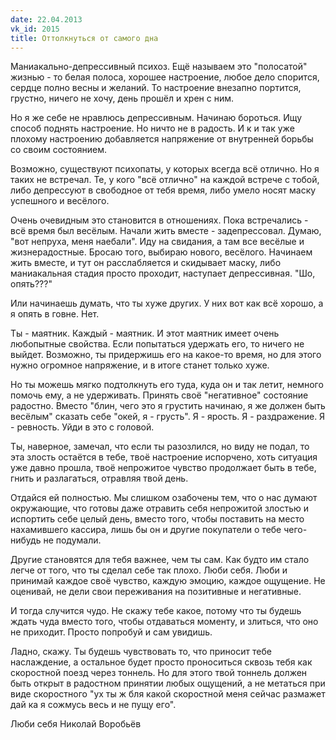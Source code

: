 ```yaml
---
date: 22.04.2013
vk_id: 2015
title: Оттолкнуться от самого дна
---
```


Маниакально-депрессивный психоз. Ещё называем это &quot;полосатой&quot; жизнью - то белая полоса, хорошее настроение, любое дело спорится, сердце полно весны и желаний. То настроение внезапно портится, грустно, ничего не хочу, день прошёл и хрен с ним.

Но я же себе не нравлюсь депрессивным. Начинаю бороться. Ищу способ поднять настроение. Но ничто не в радость. И к и так уже плохому настроению добавляется напряжение от внутренней борьбы со своим состоянием.

Возможно, существуют психопаты, у которых всегда всё отлично. Но я таких не встречал. Те, у кого &quot;всё отлично&quot; на каждой встрече с тобой, либо депрессуют в свободное от тебя время, либо умело носят маску успешного и весёлого.

Очень очевидным это становится в отношениях. Пока встречались - всё время был весёлым. Начали жить вместе - задепрессовал. Думаю, &quot;вот непруха, меня наебали&quot;. Иду на свидания, а там все весёлые и жизнерадостные. Бросаю того, выбираю нового, весёлого. Начинаем жить вместе, и тут он расслабляется и скидывает маску, либо маниакальная стадия просто проходит, наступает депрессивная. &quot;Шо, опять???&quot;

Или начинаешь думать, что ты хуже других. У них вот как всё хорошо, а я опять в говне. Нет.

Ты - маятник. Каждый - маятник. И этот маятник имеет очень любопытные свойства. Если попытаться удержать его, то ничего не выйдет. Возможно, ты придержишь его на какое-то время, но для этого нужно огромное напряжение, и в итоге станет только хуже.

Но ты можешь мягко подтолкнуть его туда, куда он и так летит, немного помочь ему, а не удерживать. Принять своё &quot;негативное&quot; состояние радостно. Вместо &quot;блин, чего это я грустить начинаю, я же должен быть весёлым&quot; сказать себе &quot;окей, я - грусть&quot;. Я - ярость. Я - раздражение. Я - ревность. Уйди в это с головой.

Ты, наверное, замечал, что если ты разозлился, но виду не подал, то эта злость остаётся в тебе, твоё настроение испорчено, хоть ситуация уже давно прошла, твоё непрожитое чувство продолжает быть в тебе, гнить и разлагаться, отравляя твой день.

Отдайся ей полностью. Мы слишком озабочены тем, что о нас думают окружающие, что готовы даже отравить себя непрожитой злостью и испортить себе целый день, вместо того, чтобы поставить на место нахамившего кассира, лишь бы он и другие покупатели о тебе чего-нибудь не подумали.

Другие становятся для тебя важнее, чем ты сам. Как будто им стало легче от того, что ты сделал себе так плохо. Люби себя. Люби и принимай каждое своё чувство, каждую эмоцию, каждое ощущение. Не оценивай, не дели свои переживания на позитивные и негативные. 

И тогда случится чудо. Не скажу тебе какое, потому что ты будешь ждать чуда вместо того, чтобы отдаваться моменту, и злиться, что оно не приходит. Просто попробуй и сам увидишь.

Ладно, скажу. Ты будешь чувствовать то, что приносит тебе наслаждение, а остальное будет просто проноситься сквозь тебя как скоростной поезд через тоннель. Но для этого твой тоннель должен быть открыт в радостном принятии любых ощущений, а не метаться при виде скоростного &quot;ух ты ж бля какой скоростной меня сейчас размажет дай ка я сожмусь весь и не пущу его&quot;.

Люби себя
Николай Воробьёв
